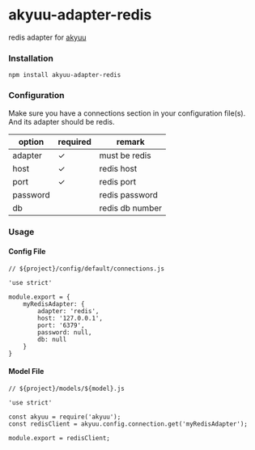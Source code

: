 # akyuu-adapter-redis

redis adapter for [akyuu](https://github.com/akyuujs/akyuu)

### Installation
```
npm install akyuu-adapter-redis
```

### Configuration
Make sure you have a connections section in your configuration file(s).  
And its adapter should be redis.

option | required | remark
---- | ---- | ----
adapter | ✓ | must be redis
host | ✓ | redis host
port | ✓ | redis port
password |  | redis password
db |  | redis db number

### Usage
#### Config File
```
// ${project}/config/default/connections.js

'use strict'

module.export = {
    myRedisAdapter: {
        adapter: 'redis',
        host: '127.0.0.1',
        port: '6379',
        password: null,
        db: null
    }
}
```

#### Model File
```
// ${project}/models/${model}.js

'use strict'

const akyuu = require('akyuu');
const redisClient = akyuu.config.connection.get('myRedisAdapter');

module.export = redisClient;

```

